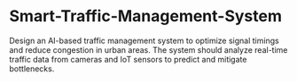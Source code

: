 # Smart-Traffic-Management-System
Design an AI-based traffic management system to optimize signal timings and reduce congestion in urban areas. The system should analyze real-time traffic data from cameras and IoT sensors to predict and mitigate bottlenecks.
